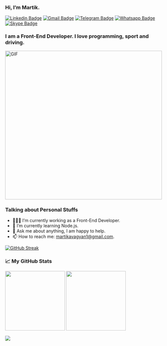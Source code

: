 ### Hi, I’m Martik.

[![Linkedin Badge](https://img.shields.io/badge/LinkedIn-0077B5?style=for-the-badge&logo=linkedin&logoColor=white)](https://linkedin.com/in/martik)
[![Gmail Badge](https://img.shields.io/badge/Gmail-D14836?style=for-the-badge&logo=gmail&logoColor=white)](mailto:martikavagyan1@gmail.com)
[![Telegram Badge](https://img.shields.io/badge/Telegram-2CA5E0?style=for-the-badge&logo=telegram&logoColor=white)](https://t.me/martikavagyan)
[![Whatsapp Badge](https://img.shields.io/badge/WhatsApp-25D366?style=for-the-badge&logo=whatsapp&logoColor=white)](https://wa.me/37477420419)
[![Skype Badge](https://img.shields.io/badge/Skype-00AFF0?style=for-the-badge&logo=skype&logoColor=white)](https://join.skype.com/lFwCNEcSv3gc)

### I am a Front-End Developer. I love programming, sport and driving.

<img alt="GIF" src="https://github.com/Gapur/Gapur/blob/master/coding.gif?raw=true" width="100%" height="480" />

### Talking about Personal Stuffs

- 👨🏻‍💻 I’m currently working as a Front-End Developer.
- 🚀 I’m currently learning Node.js.
- 💬 Ask me about anything, I am happy to help.
- 📫 How to reach me: martikavagyan1@gmail.com.

[![GitHub Streak](https://github-readme-streak-stats.herokuapp.com/?user=m-avagyan&hide_border=true&date_format=M%20j%5B%2C%20Y%5D)](https://github.com/DenverCoder1/github-readme-streak-stats)

### 📈 My GitHub Stats

<p>
  <img height="192em" src="https://github-readme-stats.vercel.app/api?username=m-avagyan&show_icons=true&hide_border=true&&count_private=true&include_all_commits=true" />
  <img height="192em" src="https://github-readme-stats.vercel.app/api/top-langs/?username=m-avagyan&exclude_repo=KNN-Image-Classification&show_icons=true&hide_border=true&layout=default&langs_count=5"/>
</p>

![](https://visitor-badge.glitch.me/badge?page_id=m-avagyan.m-avagyan)
